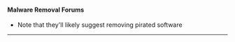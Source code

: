 #### Malware Removal Forums
* Note that they'll likely suggest removing pirated software

***




    

